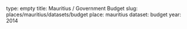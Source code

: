type: empty
title: Mauritius / Government Budget
slug: places/mauritius/datasets/budget
place: mauritius
dataset: budget
year: 2014
